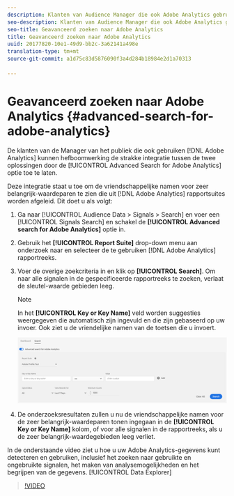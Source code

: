 ```yaml
---
description: Klanten van Audience Manager die ook Adobe Analytics gebruiken, kunnen de nauwe integratie tussen de twee oplossingen benutten door de optie Geavanceerd zoeken naar Adobe Analytics in te schakelen.
seo-description: Klanten van Audience Manager die ook Adobe Analytics gebruiken, kunnen de nauwe integratie tussen de twee oplossingen benutten door de optie Geavanceerd zoeken naar Adobe Analytics in te schakelen.
seo-title: Geavanceerd zoeken naar Adobe Analytics
title: Geavanceerd zoeken naar Adobe Analytics
uuid: 20177820-10e1-49d9-bb2c-3a62141a498e
translation-type: tm+mt
source-git-commit: a1d75c83d5876090f3a4d284b18984e2d1a70313

---
```



# Geavanceerd zoeken naar Adobe Analytics {#advanced-search-for-adobe-analytics}

De klanten van de Manager van het publiek die ook gebruiken [!DNL Adobe Analytics] kunnen hefboomwerking de strakke integratie tussen de twee oplossingen door de [!UICONTROL Advanced Search for Adobe Analytics] optie toe te laten.

Deze integratie staat u toe om de vriendschappelijke namen voor zeer belangrijk-waardeparen te zien die uit [!DNL Adobe Analytics] rapportsuites worden afgeleid. Dit doet u als volgt:

1. Ga naar [!UICONTROL Audience Data > Signals > Search] en voer een [!UICONTROL Signals Search] en schakel de **[!UICONTROL Advanced search for Adobe Analytics]** optie in.
1. Gebruik het **[!UICONTROL Report Suite]** drop-down menu aan onderzoek naar en selecteer de te gebruiken [!DNL Adobe Analytics] rapportreeks.
1. Voer de overige zoekcriteria in en klik op **[!UICONTROL Search]**. Om naar alle signalen in de gespecificeerde rapportreeks te zoeken, verlaat de sleutel-waarde gebieden leeg.
   >[!NOTE]
   >
   >In het **[!UICONTROL Key or Key Name]** veld worden suggesties weergegeven die automatisch zijn ingevuld en die zijn gebaseerd op uw invoer. Ook ziet u de vriendelijke namen van de toetsen die u invoert.

   ![](assets/signals-search-analytics.png)
1. De onderzoeksresultaten zullen u nu de vriendschappelijke namen voor de zeer belangrijk-waardeparen tonen ingegaan in de **[!UICONTROL Key or Key Name]** kolom, of voor alle signalen in de rapportreeks, als u de zeer belangrijk-waardegebieden leeg verliet.

In de onderstaande video ziet u hoe u uw Adobe Analytics-gegevens kunt detecteren en gebruiken, inclusief het zoeken naar gebruikte en ongebruikte signalen, het maken van analysemogelijkheden en het begrijpen van de gegevens. [!UICONTROL Data Explorer]

>[!VIDEO](https://video.tv.adobe.com/v/25150)

